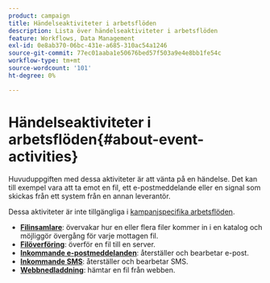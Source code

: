 ```yaml
---
product: campaign
title: Händelseaktiviteter i arbetsflöden
description: Lista över händelseaktiviteter i arbetsflöden
feature: Workflows, Data Management
exl-id: 0e8ab370-06bc-431e-a685-310ac54a1246
source-git-commit: 77ec01aaba1e50676bed57f503a9e4e8bb1fe54c
workflow-type: tm+mt
source-wordcount: '101'
ht-degree: 0%

---
```


# Händelseaktiviteter i arbetsflöden{#about-event-activities}

Huvuduppgiften med dessa aktiviteter är att vänta på en händelse. Det kan till exempel vara att ta emot en fil, ett e-postmeddelande eller en signal som skickas från ett system från en annan leverantör.

Dessa aktiviteter är inte tillgängliga i [kampanjspecifika arbetsflöden](campaign-workflows.md).


* **[Filinsamlare](file-collector.md)**: övervakar hur en eller flera filer kommer in i en katalog och möjliggör övergång för varje mottagen fil.
* **[Filöverföring](file-transfer.md)**: överför en fil till en server.
* **[Inkommande e-postmeddelanden](inbound-emails.md)**: återställer och bearbetar e-post.
* **[Inkommande SMS](inbound-sms.md)**: återställer och bearbetar SMS.
* **[Webbnedladdning](web-download.md)**: hämtar en fil från webben.
